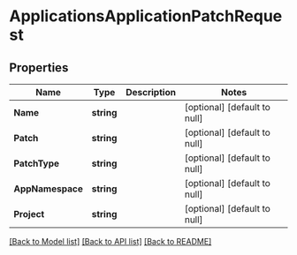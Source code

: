 # ApplicationsApplicationPatchRequest

## Properties
Name | Type | Description | Notes
------------ | ------------- | ------------- | -------------
**Name** | **string** |  | [optional] [default to null]
**Patch** | **string** |  | [optional] [default to null]
**PatchType** | **string** |  | [optional] [default to null]
**AppNamespace** | **string** |  | [optional] [default to null]
**Project** | **string** |  | [optional] [default to null]

[[Back to Model list]](../README.md#documentation-for-models) [[Back to API list]](../README.md#documentation-for-api-endpoints) [[Back to README]](../README.md)

